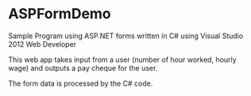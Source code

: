 # ASPFormDemo
Sample Program using ASP.NET forms written in C# using Visual Studio 2012 Web Developer

This web app takes input from a user (number of hour worked, hourly wage) and outputs a pay cheque for the user.

The form data is processed by the C# code.
